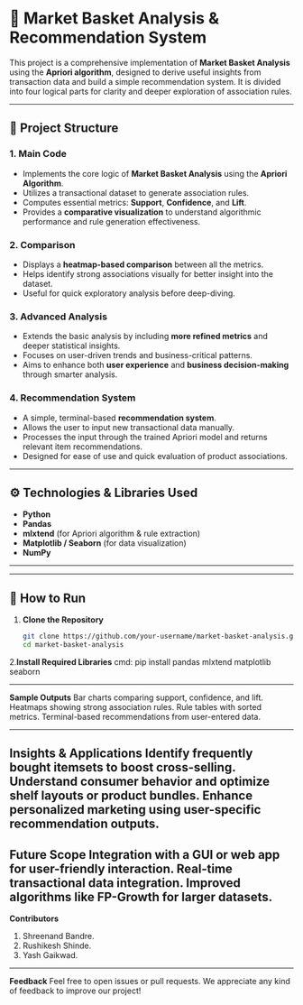 # 🛒 Market Basket Analysis & Recommendation System

This project is a comprehensive implementation of **Market Basket Analysis** using the **Apriori algorithm**, designed to derive useful insights from transaction data and build a simple recommendation system. It is divided into four logical parts for clarity and deeper exploration of association rules.

---

## 📁 Project Structure

### 1. **Main Code**
- Implements the core logic of **Market Basket Analysis** using the **Apriori Algorithm**.
- Utilizes a transactional dataset to generate association rules.
- Computes essential metrics: **Support**, **Confidence**, and **Lift**.
- Provides a **comparative visualization** to understand algorithmic performance and rule generation effectiveness.

### 2. **Comparison**
- Displays a **heatmap-based comparison** between all the metrics.
- Helps identify strong associations visually for better insight into the dataset.
- Useful for quick exploratory analysis before deep-diving.

### 3. **Advanced Analysis**
- Extends the basic analysis by including **more refined metrics** and deeper statistical insights.
- Focuses on user-driven trends and business-critical patterns.
- Aims to enhance both **user experience** and **business decision-making** through smarter analysis.

### 4. **Recommendation System**
- A simple, terminal-based **recommendation system**.
- Allows the user to input new transactional data manually.
- Processes the input through the trained Apriori model and returns relevant item recommendations.
- Designed for ease of use and quick evaluation of product associations.

---

## ⚙️ Technologies & Libraries Used

- **Python**
- **Pandas**
- **mlxtend** (for Apriori algorithm & rule extraction)
- **Matplotlib / Seaborn** (for data visualization)
- **NumPy**

---
--------------------------------------------------------------------------------------------------------------------------------------------
## 🚀 How to Run

1. **Clone the Repository**
   ```bash
   git clone https://github.com/your-username/market-basket-analysis.git
   cd market-basket-analysis
2.**Install Required Libraries**
  cmd: pip install pandas mlxtend matplotlib seaborn

-------------------------------------------------------------------------------------------------------------------------------------------
**Sample Outputs**
Bar charts comparing support, confidence, and lift.
Heatmaps showing strong association rules.
Rule tables with sorted metrics.
Terminal-based recommendations from user-entered data.

-------------------------------------------------------------------------------------------------------------------------------------------
**Insights & Applications**
Identify frequently bought itemsets to boost cross-selling.
Understand consumer behavior and optimize shelf layouts or product bundles.
Enhance personalized marketing using user-specific recommendation outputs.
-------------------------------------------------------------------------------------------------------------------------------------------
**Future Scope**
Integration with a GUI or web app for user-friendly interaction.
Real-time transactional data integration.
Improved algorithms like FP-Growth for larger datasets.
-------------------------------------------------------------------------------------------------------------------------------------------
**Contributors**
1. Shreenand Bandre.
2. Rushikesh Shinde.
3. Yash Gaikwad.
-------------------------------------------------------------------------------------------------------------------------------------------
**Feedback**
Feel free to open issues or pull requests. We appreciate any kind of feedback to improve our project!

